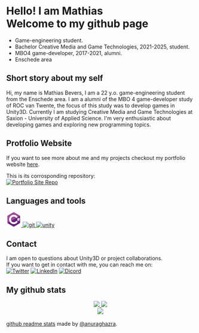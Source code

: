 # Hello! I am Mathias <br/> Welcome to my github page
- Game-engineering student.
- Bachelor Creative Media and Game Technologies, 2021-2025, student.
- MBO4 game-developer, 2017-2021, alumni.
- Enschede area


## Short story about my self
Hi, my name is Mathias Bevers, I am a 22 y.o. game-engineering student from the Enschede area. I am a alumni of the MBO 4 game-developer study of ROC van Twente, the focus of this study was to develop games in Unity3D. Currently I am studying Creative Media and Game Technologies at Saxion - University of Applied Science. I'm very enthusiastic about developing games and exploring new programming topics.

## Protfolio Website
If you want to see more about me and my projects checkout my portfolio website [here](https://mathias-bevers.github.io/). 

This is its corrosponding repository:<br/>
[![Portfolio Site Repo](https://github-readme-stats.vercel.app/api/pin/?username=mathias-bevers&repo=mathias-bevers.github.io&theme=chartreuse-dark)](https://github.com/mathias-bevers/mathias-bevers.github.io)

## Languages and tools
<p align="left"> <a href="https://www.w3schools.com/cs/" target="_blank"> <img src="https://raw.githubusercontent.com/devicons/devicon/master/icons/csharp/csharp-original.svg" alt="csharp" width="40" height="40"/> </a> <a href="https://git-scm.com/" target="_blank"> <img src="https://www.vectorlogo.zone/logos/git-scm/git-scm-icon.svg" alt="git" width="40" height="40"/> </a> <a href="https://unity.com/" target="_blank"> <img src="https://www.vectorlogo.zone/logos/unity3d/unity3d-icon.svg" alt="unity" width="40" height="40"/> </a> </p>

## Contact
I am open to questions about Unity3D or project collaborations.<br/>
If you want to get in contact with me, you can reach me on:<br/>
[![Twitter](https://img.shields.io/badge/Twitter-%40mathiasbevers-white?style=flat&logo=twitter&labelColor=7fff00)](https://twitter.com/mathiasbevers)
[![LinkedIn](https://img.shields.io/badge/LinkedIn-/mathiasbevers-white?style=flat&logo=LinkedIn&labelColor=7fff00&logoColor=0e76a8)](https://www.linkedin.com/mathiasbevers)
[![Dicord](https://img.shields.io/badge/Discord-%40Mongar23%234578-white?style=flat&logo=discord&labelColor=7fff00)](https://discordapp.com/users/352517116139798528)

## My github stats
<p align="center" width="100%">
  <a href="https://github.com/anuraghazra/github-readme-stats">
    <img src="https://github-readme-stats.vercel.app/api?username=mathias-bevers&theme=chartreuse-dark&show_icons=true&count_private=true"  height="200"/>
    <img src="https://github-readme-stats.vercel.app/api/top-langs/?username=mathias-bevers&theme=chartreuse-dark&layout=compact&hide=shaderlab,hlsl" height="200"/>
    </br>
    <img src="https://github-readme-stats.vercel.app/api/wakatime?username=mathiasbevers&theme=chartreuse-dark&layout=compact" width="75%"/>
  </a>
</p>

[github readme stats](https://github.com/anuraghazra/github-readme-stats) made by [@anuraghazra](https://github.com/anuraghazra).

